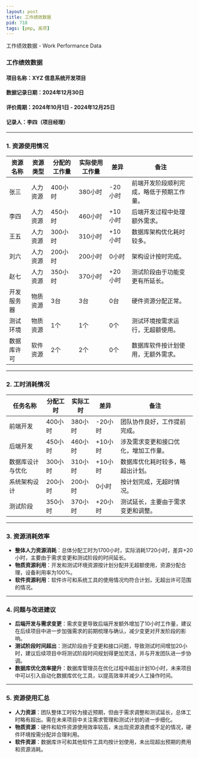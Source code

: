 ```yaml
---
layout: post
title: 工作绩效数据
pid: 718
tags: [pmp, 高项]
---
```


工作绩效数据 - Work Performance Data

### **工作绩效数据**

#### **项目名称**：XYZ 信息系统开发项目

#### **数据记录日期**：2024年12月30日

#### **评价周期**：2024年10月1日 - 2024年12月25日

#### **记录人**：李四（项目经理）

------

### **1. 资源使用情况**

| **资源名称** | **资源类型** | **分配的工作量** | **实际使用工作量** | **差异** | **备注**                                 |
| ------------ | ------------ | ---------------- | ------------------ | -------- | ---------------------------------------- |
| 张三         | 人力资源     | 400小时          | 380小时            | -20小时  | 前端开发阶段顺利完成，略低于预期工作量。 |
| 李四         | 人力资源     | 450小时          | 460小时            | +10小时  | 后端开发过程中处理额外需求。             |
| 王五         | 人力资源     | 300小时          | 310小时            | +10小时  | 数据库架构优化耗时较多。                 |
| 刘六         | 人力资源     | 200小时          | 200小时            | 0小时    | 架构设计按时完成。                       |
| 赵七         | 人力资源     | 350小时          | 370小时            | +20小时  | 测试阶段由于功能变更有所延长。           |
| 开发服务器   | 物质资源     | 3台              | 3台                | 0台      | 硬件资源分配正常。                       |
| 测试环境     | 物质资源     | 1个              | 1个                | 0个      | 测试环境按需求运行，无超额使用。         |
| 数据库许可   | 软件资源     | 2个              | 2个                | 0个      | 数据库软件按计划使用，无额外需求。       |

------

### **2. 工时消耗情况**

| **任务名称**     | **分配工时** | **实际工时** | **差异** | **备注**                             |
| ---------------- | ------------ | ------------ | -------- | ------------------------------------ |
| 前端开发         | 400小时      | 380小时      | -20小时  | 团队协作良好，工作提前完成。         |
| 后端开发         | 450小时      | 460小时      | +10小时  | 涉及需求变更和接口优化，增加工作量。 |
| 数据库设计与优化 | 300小时      | 310小时      | +10小时  | 数据库优化耗时较多，略超出计划。     |
| 系统架构设计     | 200小时      | 200小时      | 0小时    | 按计划完成，无超时情况。             |
| 测试阶段         | 350小时      | 370小时      | +20小时  | 测试延长，主要由于需求变更和调整。   |

------

### **3. 资源消耗效率**

- **整体人力资源消耗**：总体分配工时为1700小时，实际消耗1720小时，差异+20小时，主要由于需求变更和测试阶段的时间延长。
- **物质资源利用**：开发和测试环境资源按计划分配并无超额使用，资源分配合理，设备利用率为100%。
- **软件资源利用**：软件许可和系统工具的使用情况均符合计划，无超出许可范围的情况。

------

### **4. 问题与改进建议**

- **后端开发与需求变更**：需求变更导致后端开发额外增加了10小时工作量，建议在后续项目中进一步加强需求的前期梳理与确认，减少变更对开发阶段的影响。
- **测试阶段时间超出**：测试阶段由于变更和接口问题，导致测试时间增加20小时，建议后续项目中将测试阶段时间规划得更加灵活，并与开发团队进一步协调。
- **数据库优化效率提升**：数据库管理员在优化过程中超出计划10小时，未来项目中可以引入自动化数据库优化工具，以提高效率并减少人工操作时间。

------

### **5. 资源使用汇总**

- **人力资源**：团队整体工时较为接近预期，但由于需求调整和测试延长，总体工时略有超出。需在未来项目中关注需求管理和测试计划的进一步细化。
- **物质资源**：硬件和软件资源使用效率较高，未出现资源浪费或不足的情况，硬件环境按需分配并合理利用。
- **软件资源**：数据库许可和其他软件工具均按计划使用，未出现超出预期的费用和资源消耗。
